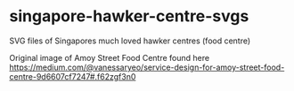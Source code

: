 # singapore-hawker-centre-svgs
SVG files of Singapores much loved hawker centres (food centre)

Original image of Amoy Street Food Centre found here https://medium.com/@vanessaryeo/service-design-for-amoy-street-food-centre-9d6607cf7247#.f62zgf3n0
